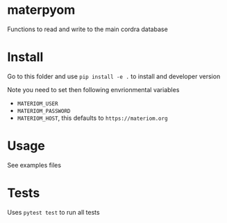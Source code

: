# materpyom
Functions to read and write to the main cordra database

# Install 

Go to this folder and use `pip install -e .` to install and developer version

Note you need to set then following envrionmental variables
- `MATERIOM_USER`
- `MATERIOM_PASSWORD`
- `MATERIOM_HOST`, this defaults to `https://materiom.org`

# Usage

See examples files

# Tests

Uses `pytest test` to run all tests